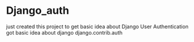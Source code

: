 # Django_auth
just created this project to get basic idea about Django User Authentication
got basic idea about django django.contrib.auth
